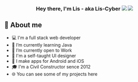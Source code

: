 <h3 align="center"><a href="./index.html"></a></h3>

<svg width="400" height="400" xmlns="./index.html">
<svg fill="none" viewBox="0 0 0 0" width="420" height="420" xmlns="http://www.w3.org/2000/svg">
  <foreignObject width="100%" height="100%">
    <div xmlns="http://www.w3.org/1999/xhtml">
      <style>
        @keyframes bounce {
          0%   { transform: scale(1,    1)   translateY(0)     skew(0deg,  0deg); }
          3%   { transform: scale(1,    1)   translateY(0)     skew(0deg,  0deg); }
          5%   { transform: scale(1.1,  .9)  translateY(5px)   skew(0deg,  0deg); }
          12%  { transform: scale(.9,   1.1) translateY(-50px) skew(0deg, 0deg); }
          13%  { transform: scale(.9,   1.1) translateY(-50px) skew(5deg, 5deg); }
          20%  { transform: scale(1.05, .95) translateY(0)     skew(0deg,  0deg); }
          22%  { transform: scale(1,    1)   translateY(-7px)  skew(0deg,  0deg); }
          27%  { transform: scale(1,    1)   translateY(0)     skew(0deg,  0deg); }
          100% { transform: scale(1,    1)   translateY(0)     skew(0deg,  0deg); }
        }
        h1 {
          width: 300px;
          line-height: 0px;
          padding-top: 60px;
          text-align: center;
          animation: 4s cubic-bezier(.5, 0, .5, 1.2) 1s infinite bounce;
        }
      </style>
      <h1><a><img src="./images/avatar-icon.png"></a></h1>
    </div>
  </foreignObject>
</svg>

<h3 align="center">Hey there, I'm Lis - aka Lis-Cyber <img src="https://media.giphy.com/media/hvRJCLFzcasrR4ia7z/giphy.gif" width="28"> <img src="https://emojis.slackmojis.com/emojis/images/1531849430/4246/blob-sunglasses.gif?1531849430" width="28"/></h3>

## 📖 About me

- 💻 I'm a full stack web developer
- 🌱 I’m currently learning Java
- 🔭 I’m currently open to Work
- 🎨 I'm a self-taught UI designer
- 📱 I make apps for Android and iOS
- 🎓 I'm a Civil Constructor sence 2012
- 🌐 You can see some of my projects here
<!--
**Lis-cyber/Lis-cyber** is a ✨ _special_ ✨ repository because its `README.md` (this file) appears on your GitHub profile.

Here are some ideas to get you started:

- 🔭 I’m currently working on ...
- 🌱 I’m currently learning ...
- 👯 I’m looking to collaborate on ...
- 🤔 I’m looking for help with ...
- 💬 Ask me about ...
- 📫 How to reach me: ...
- 😄 Pronouns: ...
- ⚡ Fun fact: ...
  -->
